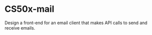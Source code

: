 # CS50x-mail
Design a front-end for an email client that makes API calls to send and receive emails.
